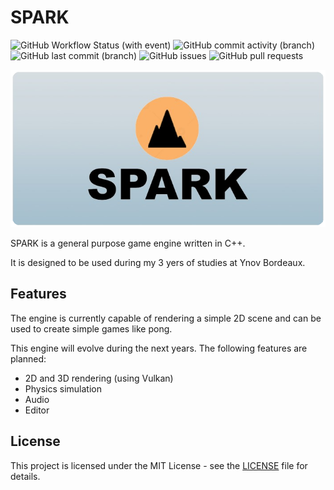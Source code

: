 # SPARK

![GitHub Workflow Status (with event)](https://img.shields.io/github/actions/workflow/status/Tractorou24/spark/build-tests.yml)
![GitHub commit activity (branch)](https://img.shields.io/github/commit-activity/m/Tractorou24/spark)
![GitHub last commit (branch)](https://img.shields.io/github/last-commit/Tractorou24/spark/main)
![GitHub issues](https://img.shields.io/github/issues/Tractorou24/spark)
![GitHub pull requests](https://img.shields.io/github/issues-pr/Tractorou24/spark)

![](docs/img/logo.png)

SPARK is a general purpose game engine written in C++.

It is designed to be used during my 3 yers of studies at Ynov Bordeaux.

## Features
The engine is currently capable of rendering a simple 2D scene and can be used to create simple games like pong.

This engine will evolve during the next years. The following features are planned:
- 2D and 3D rendering (using Vulkan)
- Physics simulation
- Audio
- Editor

## License
This project is licensed under the MIT License - see the [LICENSE](https://github.com/Tractorou24/spark/blob/main/LICENSE) file for details.
